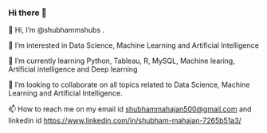 ### Hi there 👋

👋 Hi, I’m @shubhammshubs .

👀 I’m interested in Data Science, Machine Learning and Artificial Intelligence

🌱 I’m currently learning Python, Tableau, R, MySQL, Machine learing, Artificial intelligence and Deep learning

💞️ I’m looking to collaborate on all topics related to Data Science, Machine Learning and Artificial Intelligence.

📫 How to reach me on my email id shubhammahajan500@gmail.com and linkedin id https://www.linkedin.com/in/shubham-mahajan-7265b51a3/
